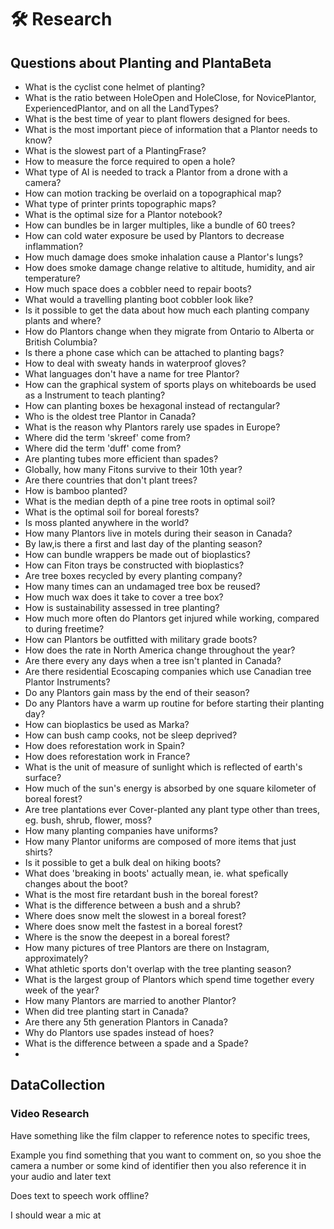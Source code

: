 # 🛠 Research

## Questions about Planting and PlantaBeta

- What is the cyclist cone helmet of planting?
- What is the ratio between HoleOpen and HoleClose, for NovicePlantor, ExperiencedPlantor, and on all the LandTypes?
- What is the best time of year to plant flowers designed for bees.
- What is the most important piece of information that a Plantor needs to know?
- What is the slowest part of a PlantingFrase?
- How to measure the force required to open a hole?
- What type of AI is needed to track a Plantor from a drone with a camera?
- How can motion tracking be overlaid on a topographical map?
- What type of printer prints topographic maps?
- What is the optimal size for a Plantor notebook?
- How can bundles be in larger multiples, like a bundle of 60 trees?
- How can cold water exposure be used by Plantors to decrease inflammation?
- How much damage does smoke inhalation cause a Plantor's lungs?
- How does smoke damage change relative to altitude, humidity, and air temperature?
- How much space does a cobbler need to repair boots?
- What would a travelling planting boot cobbler look like?
- Is it possible to get the data about how much each planting company plants and where?
- How do Plantors change when they migrate from Ontario to Alberta or British Columbia?
- Is there a phone case which can be attached to planting bags?
- How to deal with sweaty hands in waterproof gloves?
- What languages don't have a name for tree Plantor?
- How can the graphical system of sports plays on whiteboards be used as a Instrument to teach planting?
- How can planting boxes be hexagonal instead of rectangular?
- Who is the oldest tree Plantor in Canada?
- What is the reason why Plantors rarely use spades in Europe?
- Where did the term 'skreef' come from?
- Where did the term 'duff' come from?
- Are planting tubes more efficient than spades?
- Globally, how many Fitons survive to their 10th year?
- Are there countries that don't plant trees?
- How is bamboo planted?
- What is the median depth of a pine tree roots in optimal soil?
- What is the optimal soil for boreal forests?
- Is moss planted anywhere in the world?
- How many Plantors live in motels during their season in Canada?
- By law,is there a first and last day of the planting season?  
- How can bundle wrappers be made out of bioplastics?
- How can Fiton trays be constructed with bioplastics?
- Are tree boxes recycled by every planting company?
- How many times can an undamaged tree box be reused?
- How much wax does it take to cover a tree box?
- How is sustainability assessed in tree planting?
- How much more often do Plantors get injured while working, compared to during freetime?
- How can Plantors be outfitted with military grade boots?
- How does the rate in North America change throughout the year?
- Are there every any days when a tree isn't planted in Canada?
- Are there residential Ecoscaping companies which use Canadian tree Plantor Instruments?
- Do any Plantors gain mass by the end of their season?
- Do any Plantors have a warm up routine for before starting their planting day?
- How can bioplastics be used as Marka?
- How can bush camp cooks, not be sleep deprived?
- How does reforestation work in Spain?
- How does reforestation work in France?
- What is the unit of measure of sunlight which is reflected of earth's surface?
- How much of the sun's energy is absorbed by one square kilometer of boreal forest?
- Are tree plantations ever Cover-planted any plant type other than trees, eg. bush, shrub, flower, moss?
- How many planting companies have uniforms?
- How many Plantor uniforms are composed of more items that just shirts?
- Is it possible to get a bulk deal on hiking boots?
- What does 'breaking in boots' actually mean, ie. what spefically changes about the boot?
- What is the most fire retardant bush in the boreal forest?
- What is the difference between a bush and a shrub?
- Where does snow melt the slowest in a boreal forest?
- Where does snow melt the fastest in a boreal forest?
- Where is the snow the deepest in a boreal forest?
- How many pictures of tree Plantors are there on Instagram, approximately?
- What athletic sports don't overlap with the tree planting season?
- What is the largest group of Plantors which spend time together every week of the year?
- How many Plantors are married to another Plantor?
- When did tree planting start in Canada?
- Are there any 5th generation Plantors in Canada?
- Why do Plantors use spades instead of hoes?
- What is the difference between a spade and a Spade?
-

## DataCollection

### Video Research

Have something like the film clapper to reference notes to specific trees,

Example you find something that you want to comment on, so you shoe the camera a number or some kind of identifier then you also reference it in your audio and later text

Does text to speech work offline?

I should wear a mic at
